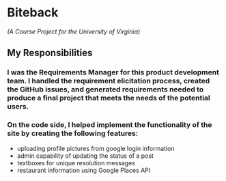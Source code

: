 # Biteback 

*(A Course Project for the University of Virginia)*

## My Responsibilities

### I was the Requirements Manager for this product development team. I handled the requirement elicitation process, created the GitHub issues, and generated requirements needed to produce a final project that meets the needs of the potential users.

### On the code side, I helped implement the functionality of the site by creating the following features:
- uploading profile pictures from google login information
- admin capability of updating the status of a post
- textboxes for unique resolution messages
- restaurant information using Google Places API





